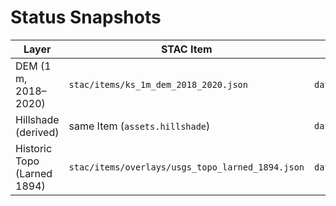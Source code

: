 # Status Snapshots

| Layer                      | STAC Item                                        | Asset Path                                             |
|---------------------------|--------------------------------------------------|--------------------------------------------------------|
| DEM (1 m, 2018–2020)      | `stac/items/ks_1m_dem_2018_2020.json`            | `data/cogs/dem/ks_1m_dem_2018_2020.tif`               |
| Hillshade (derived)       | same Item (`assets.hillshade`)                   | `data/cogs/hillshade/ks_hillshade_2018_2020.tif`       |
| Historic Topo (Larned 1894)| `stac/items/overlays/usgs_topo_larned_1894.json`| `data/cogs/overlays/usgs_topo_larned_1894.tif`         |

